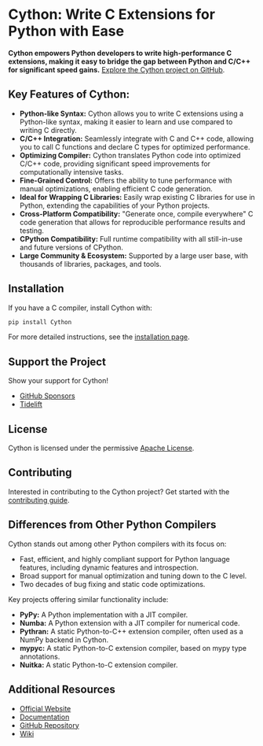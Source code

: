 # Cython: Write C Extensions for Python with Ease

**Cython empowers Python developers to write high-performance C extensions, making it easy to bridge the gap between Python and C/C++ for significant speed gains.**  [Explore the Cython project on GitHub](https://github.com/cython/cython).

## Key Features of Cython:

*   **Python-like Syntax:** Cython allows you to write C extensions using a Python-like syntax, making it easier to learn and use compared to writing C directly.
*   **C/C++ Integration:** Seamlessly integrate with C and C++ code, allowing you to call C functions and declare C types for optimized performance.
*   **Optimizing Compiler:** Cython translates Python code into optimized C/C++ code, providing significant speed improvements for computationally intensive tasks.
*   **Fine-Grained Control:**  Offers the ability to tune performance with manual optimizations, enabling efficient C code generation.
*   **Ideal for Wrapping C Libraries:** Easily wrap existing C libraries for use in Python, extending the capabilities of your Python projects.
*   **Cross-Platform Compatibility:** "Generate once, compile everywhere" C code generation that allows for reproducible performance results and testing.
*   **CPython Compatibility:** Full runtime compatibility with all still-in-use and future versions of CPython.
*   **Large Community & Ecosystem:** Supported by a large user base, with thousands of libraries, packages, and tools.

## Installation

If you have a C compiler, install Cython with:

```bash
pip install Cython
```

For more detailed instructions, see the [installation page](https://docs.cython.org/en/latest/src/quickstart/install.html).

## Support the Project

Show your support for Cython!

*   [GitHub Sponsors](https://github.com/users/scoder/sponsorship)
*   [Tidelift](https://tidelift.com/subscription/pkg/pypi-cython)

## License

Cython is licensed under the permissive [Apache License](https://github.com/cython/cython/blob/master/LICENSE.txt).

## Contributing

Interested in contributing to the Cython project? Get started with the [contributing guide](https://github.com/cython/cython/blob/master/docs/CONTRIBUTING.rst).

## Differences from Other Python Compilers

Cython stands out among other Python compilers with its focus on:

*   Fast, efficient, and highly compliant support for Python language features, including dynamic features and introspection.
*   Broad support for manual optimization and tuning down to the C level.
*   Two decades of bug fixing and static code optimizations.

Key projects offering similar functionality include:

*   **PyPy:** A Python implementation with a JIT compiler.
*   **Numba:** A Python extension with a JIT compiler for numerical code.
*   **Pythran:** A static Python-to-C++ extension compiler, often used as a NumPy backend in Cython.
*   **mypyc:** A static Python-to-C extension compiler, based on mypy type annotations.
*   **Nuitka:** A static Python-to-C extension compiler.

## Additional Resources

*   [Official Website](https://cython.org/)
*   [Documentation](https://docs.cython.org/)
*   [GitHub Repository](https://github.com/cython/cython)
*   [Wiki](https://github.com/cython/cython/wiki)